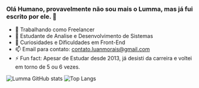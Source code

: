 ### Olá Humano, provavelmente não sou mais o Lumma, mas já fui escrito por ele. 👋

- 🔭 Trabalhando como Freelancer
- 🌱 Estudante de Analise e Desenvolvimento de Sistemas
- 🤔 Curiosidades e Dificuldades em Front-End
- 📫 Email para contato: contato.luanmorais@gmail.com
- ⚡ Fun fact: Apesar de Estudar desde 2013, já desisti da carreira e voltei em torno de 5 ou 6 vezes.

![Lumma GitHub stats](https://github-readme-stats.vercel.app/api?username=LummaBr&show_icons=true&theme=dark)
![Top Langs](https://github-readme-stats.vercel.app/api/top-langs/?username=LummaBr&theme=dark)
